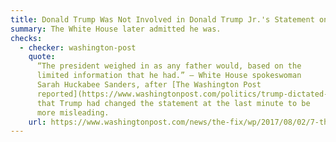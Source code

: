 ```yaml
---
title: Donald Trump Was Not Involved in Donald Trump Jr.'s Statement on Russia
summary: The White House later admitted he was.
checks:
  - checker: washington-post
    quote:
      “The president weighed in as any father would, based on the
      limited information that he had.” — White House spokeswoman
      Sarah Huckabee Sanders, after [The Washington Post
      reported](https://www.washingtonpost.com/politics/trump-dictated-sons-misleading-statement-on-meeting-with-russian-lawyer/2017/07/31/04c94f96-73ae-11e7-8f39-eeb7d3a2d304_story.html)
      that Trump had changed the statement at the last minute to be
      more misleading.
    url: https://www.washingtonpost.com/news/the-fix/wp/2017/08/02/7-things-the-trump-team-denied-and-then-later-confirmed/
---
```

